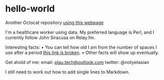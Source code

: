 # hello-world
Another Octocat repository [using this webpage](https://guides.github.com/activities/hello-world/)

I'm a healthcare worker using data.  My preferred language is Perl, and I currently follow John Siracusa on Relay.fm.

Interesting facts:
  • You can tell how old I am from the number of spaces I use after a period [this link is broken](https:\\google.com).
  • Other facts will show up eventually.

Get ahold of me:
  email: plau.tech@outlook.com
  twitter: @notyetasian
  
I still need to work out how to add single lines to Markdown.

